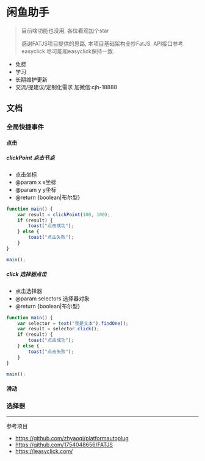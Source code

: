 # 闲鱼助手

> 目前啥功能也没用, 各位看观加个star
> 
> 感谢FATJS项目提供的思路, 本项目基础架构全抄FatJS.
> API接口参考easyclick 尽可能和easyclick保持一致.



- 免费
- 学习
- 长期维护更新
- 交流/提建议/定制化需求 加微信:cjh-18888


## 文档

### 全局快捷事件
####  点击
##### clickPoint 点击节点
- 点击坐标
- @param x x坐标
- @param y y坐标
- @return {boolean|布尔型}
```javascript
function main() {
    var result = clickPoint(100, 100);
    if (result) {
        toast("点击成功");
    } else {
        toast("点击失败");
    }
}

main();
```

##### click 选择器点击
- 点击选择器
- @param selectors 选择器对象
- @return {boolean|布尔型}
```javascript
function main() {
    var selector = text("我是文本").findOne();
    var result = selector.click();
    if (result) {
        toast("点击成功");
    } else {
        toast("点击失败");
    }
}

main();
```
####  滑动

### 选择器

---
参考项目
- https://github.com/zhyaoqi/platformautoplug
- https://github.com/1754048656/FATJS
- https://ieasyclick.com/